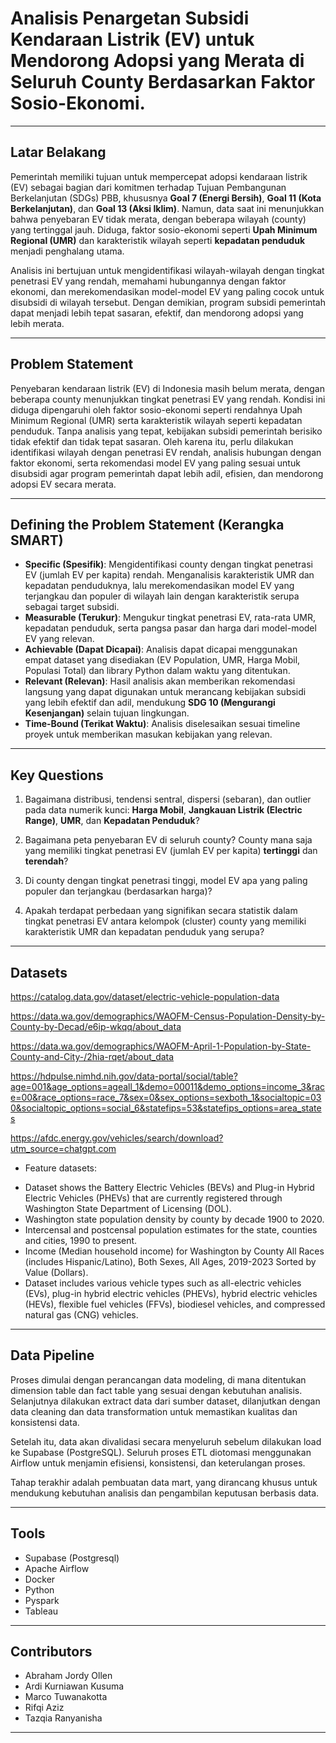 # **Analisis Penargetan Subsidi Kendaraan Listrik (EV) untuk Mendorong Adopsi yang Merata di Seluruh County Berdasarkan Faktor Sosio-Ekonomi.**
---

## **Latar Belakang**

Pemerintah memiliki tujuan untuk mempercepat adopsi kendaraan listrik (EV) sebagai bagian dari komitmen terhadap Tujuan Pembangunan Berkelanjutan (SDGs) PBB, khususnya **Goal 7 (Energi Bersih)**, **Goal 11 (Kota Berkelanjutan)**, dan **Goal 13 (Aksi Iklim)**. Namun, data saat ini menunjukkan bahwa penyebaran EV tidak merata, dengan beberapa wilayah (county) yang tertinggal jauh. Diduga, faktor sosio-ekonomi seperti **Upah Minimum Regional (UMR)** dan karakteristik wilayah seperti **kepadatan penduduk** menjadi penghalang utama.

Analisis ini bertujuan untuk mengidentifikasi wilayah-wilayah dengan tingkat penetrasi EV yang rendah, memahami hubungannya dengan faktor ekonomi, dan merekomendasikan model-model EV yang paling cocok untuk disubsidi di wilayah tersebut. Dengan demikian, program subsidi pemerintah dapat menjadi lebih tepat sasaran, efektif, dan mendorong adopsi yang lebih merata.

---

## **Problem Statement**

Penyebaran kendaraan listrik (EV) di Indonesia masih belum merata, dengan beberapa county menunjukkan tingkat penetrasi EV yang rendah. Kondisi ini diduga dipengaruhi oleh faktor sosio-ekonomi seperti rendahnya Upah Minimum Regional (UMR) serta karakteristik wilayah seperti kepadatan penduduk. Tanpa analisis yang tepat, kebijakan subsidi pemerintah berisiko tidak efektif dan tidak tepat sasaran. Oleh karena itu, perlu dilakukan identifikasi wilayah dengan penetrasi EV rendah, analisis hubungan dengan faktor ekonomi, serta rekomendasi model EV yang paling sesuai untuk disubsidi agar program pemerintah dapat lebih adil, efisien, dan mendorong adopsi EV secara merata.

---

## **Defining the Problem Statement (Kerangka SMART)**

* **Specific (Spesifik)**: Mengidentifikasi county dengan tingkat penetrasi EV (jumlah EV per kapita) rendah. Menganalisis karakteristik UMR dan kepadatan penduduknya, lalu merekomendasikan model EV yang terjangkau dan populer di wilayah lain dengan karakteristik serupa sebagai target subsidi.
* **Measurable (Terukur)**: Mengukur tingkat penetrasi EV, rata-rata UMR, kepadatan penduduk, serta pangsa pasar dan harga dari model-model EV yang relevan.
* **Achievable (Dapat Dicapai)**: Analisis dapat dicapai menggunakan empat dataset yang disediakan (EV Population, UMR, Harga Mobil, Populasi Total) dan library Python dalam waktu yang ditentukan.
* **Relevant (Relevan)**: Hasil analisis akan memberikan rekomendasi langsung yang dapat digunakan untuk merancang kebijakan subsidi yang lebih efektif dan adil, mendukung **SDG 10 (Mengurangi Kesenjangan)** selain tujuan lingkungan.
* **Time-Bound (Terikat Waktu)**: Analisis diselesaikan sesuai timeline proyek untuk memberikan masukan kebijakan yang relevan.

---

## **Key Questions**

1.  Bagaimana distribusi, tendensi sentral, dispersi (sebaran), dan outlier pada data numerik kunci: **Harga Mobil**, **Jangkauan Listrik (Electric Range)**, **UMR**, dan **Kepadatan Penduduk**?

2.  Bagaimana peta penyebaran EV di seluruh county? County mana saja yang memiliki tingkat penetrasi EV (jumlah EV per kapita) **tertinggi** dan **terendah**?

3.  Di county dengan tingkat penetrasi tinggi, model EV apa yang paling populer dan terjangkau (berdasarkan harga)?

4.  Apakah terdapat perbedaan yang signifikan secara statistik dalam tingkat penetrasi EV antara kelompok (cluster) county yang memiliki karakteristik UMR dan kepadatan penduduk yang serupa?

---

## **Datasets**

https://catalog.data.gov/dataset/electric-vehicle-population-data

https://data.wa.gov/demographics/WAOFM-Census-Population-Density-by-County-by-Decad/e6ip-wkqq/about_data

https://data.wa.gov/demographics/WAOFM-April-1-Population-by-State-County-and-City-/2hia-rqet/about_data

https://hdpulse.nimhd.nih.gov/data-portal/social/table?age=001&age_options=ageall_1&demo=00011&demo_options=income_3&race=00&race_options=race_7&sex=0&sex_options=sexboth_1&socialtopic=030&socialtopic_options=social_6&statefips=53&statefips_options=area_states

https://afdc.energy.gov/vehicles/search/download?utm_source=chatgpt.com

* Feature datasets:

- Dataset shows the Battery Electric Vehicles (BEVs) and Plug-in Hybrid Electric Vehicles (PHEVs) that are currently registered through Washington State Department of Licensing (DOL).
- Washington state population density by county by decade 1900 to 2020.
- Intercensal and postcensal population estimates for the state, counties and cities, 1990 to present.
- Income (Median household income) for Washington by County
All Races (includes Hispanic/Latino), Both Sexes, All Ages, 2019-2023
Sorted by Value (Dollars).
- Dataset includes various vehicle types such as all-electric vehicles (EVs), plug-in hybrid electric vehicles (PHEVs), hybrid electric vehicles (HEVs), flexible fuel vehicles (FFVs), biodiesel vehicles, and compressed natural gas (CNG) vehicles.

---

## **Data Pipeline**

Proses dimulai dengan perancangan data modeling, di mana ditentukan dimension table dan fact table yang sesuai dengan kebutuhan analisis. Selanjutnya dilakukan extract data dari sumber dataset, dilanjutkan dengan data cleaning dan data transformation untuk memastikan kualitas dan konsistensi data.

Setelah itu, data akan divalidasi secara menyeluruh sebelum dilakukan load ke Supabase (PostgreSQL). Seluruh proses ETL diotomasi menggunakan Airflow untuk menjamin efisiensi, konsistensi, dan keterulangan proses.

Tahap terakhir adalah pembuatan data mart, yang dirancang khusus untuk mendukung kebutuhan analisis dan pengambilan keputusan berbasis data.

---

## **Tools**

- Supabase (Postgresql)
- Apache Airflow
- Docker
- Python
- Pyspark
- Tableau

---

## **Contributors**

- Abraham Jordy Ollen
- Ardi Kurniawan Kusuma
- Marco Tuwanakotta
- Rifqi Aziz
- Tazqia Ranyanisha

---
